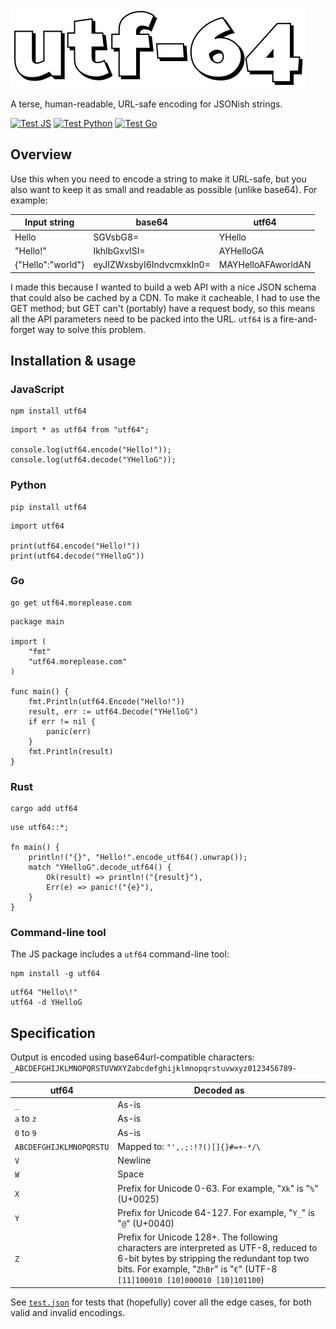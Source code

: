 ![utf-64](utf64.svg)

A terse, human-readable, URL-safe encoding for JSONish strings.

[![Test JS](https://github.com/more-please/utf64/actions/workflows/js.yml/badge.svg)](https://github.com/more-please/utf64/actions/workflows/js.yml)
[![Test Python](https://github.com/more-please/utf64/actions/workflows/py.yml/badge.svg)](https://github.com/more-please/utf64/actions/workflows/py.yml)
[![Test Go](https://github.com/more-please/utf64/actions/workflows/go.yml/badge.svg)](https://github.com/more-please/utf64/actions/workflows/go.yml)

## Overview

Use this when you need to encode a string to make it URL-safe, but you also want to keep it as small and readable as possible (unlike base64). For example:

| Input string      | base64                   | utf64              |
| ----------------- | ------------------------ | ------------------ |
| Hello             | SGVsbG8=                 | YHello             |
| "Hello!"          | IkhlbGxvISI=             | AYHelloGA          |
| {"Hello":"world"} | eyJIZWxsbyI6IndvcmxkIn0= | MAYHelloAFAworldAN |

I made this because I wanted to build a web API with a nice JSON schema that could also be cached by a CDN. To make it cacheable, I had to use the GET method; but GET can't (portably) have a request body, so this means all the API parameters need to be packed into the URL. `utf64` is a fire-and-forget way to solve this problem.

## Installation & usage

### JavaScript

```
npm install utf64
```

```
import * as utf64 from "utf64";

console.log(utf64.encode("Hello!"));
console.log(utf64.decode("YHelloG"));
```

### Python

```
pip install utf64
```

```
import utf64

print(utf64.encode("Hello!"))
print(utf64.decode("YHelloG"))
```

### Go

```
go get utf64.moreplease.com
```

```
package main

import (
	"fmt"
	"utf64.moreplease.com"
)

func main() {
	fmt.Println(utf64.Encode("Hello!"))
	result, err := utf64.Decode("YHelloG")
	if err != nil {
		panic(err)
	}
	fmt.Println(result)
}
```

### Rust
```
cargo add utf64
```

```
use utf64::*;

fn main() {
    println!("{}", "Hello!".encode_utf64().unwrap());
    match "YHelloG".decode_utf64() {
        Ok(result) => println!("{result}"),
        Err(e) => panic!("{e}"),
    }
}
```

### Command-line tool

The JS package includes a `utf64` command-line tool:

```
npm install -g utf64
```

```
utf64 "Hello\!"
utf64 -d YHelloG
```

## Specification

Output is encoded using base64url-compatible characters: `_ABCDEFGHIJKLMNOPQRSTUVWXYZabcdefghijklmnopqrstuvwxyz0123456789-`

| utf64                   | Decoded as                                                                                                                                                                                                            |
| ----------------------- | --------------------------------------------------------------------------------------------------------------------------------------------------------------------------------------------------------------------- |
| `_`                     | As-is                                                                                                                                                                                                                 |
| `a` to `z`              | As-is                                                                                                                                                                                                                 |
| `0` to `9`              | As-is                                                                                                                                                                                                                 |
| `ABCDEFGHIJKLMNOPQRSTU` | Mapped to: `"',.;:!?()[]{}#=+-*/\`                                                                                                                                                                                    |
| `V`                     | Newline                                                                                                                                                                                                               |
| `W`                     | Space                                                                                                                                                                                                                 |
| `X`                     | Prefix for Unicode 0-63. For example, "`Xk`" is "`%`" (U+0025)                                                                                                                                                        |
| `Y`                     | Prefix for Unicode 64-127. For example, "`Y_`" is "`@`" (U+0040)                                                                                                                                                      |
| `Z`                     | Prefix for Unicode 128+. The following characters are interpreted as UTF-8, reduced to 6-bit bytes by stripping the redundant top two bits. For example, "`ZhBr`" is "`€`" (UTF-8 `[11]100010 [10]000010 [10]101100`) |

See [`test.json`](test.json) for tests that (hopefully) cover all the edge cases, for both valid and invalid encodings.

